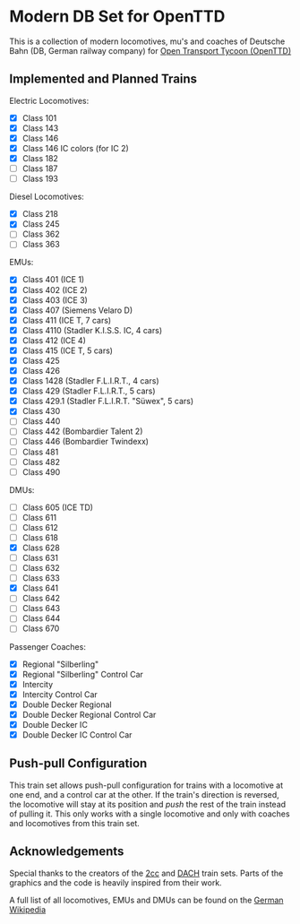 # Modern DB Set for OpenTTD

This is a collection of modern locomotives, mu's and coaches of Deutsche Bahn (DB, German railway company) for [Open Transport Tycoon (OpenTTD)](https://www.openttd.org/)

## Implemented and Planned Trains

Electric Locomotives:

* [x] Class 101
* [x] Class 143
* [x] Class 146
* [x] Class 146 IC colors (for IC 2)
* [x] Class 182
* [ ] Class 187
* [ ] Class 193

Diesel Locomotives:

* [x] Class 218
* [x] Class 245
* [ ] Class 362
* [ ] Class 363

EMUs:

* [x] Class 401 (ICE 1)
* [x] Class 402 (ICE 2)
* [x] Class 403 (ICE 3)
* [x] Class 407 (Siemens Velaro D)
* [x] Class 411 (ICE T, 7 cars)
* [X] Class 4110 (Stadler K.I.S.S. IC, 4 cars)
* [x] Class 412 (ICE 4)
* [x] Class 415 (ICE T, 5 cars)
* [x] Class 425
* [x] Class 426
* [x] Class 1428 (Stadler F.L.I.R.T., 4 cars) 
* [x] Class 429 (Stadler F.L.I.R.T., 5 cars)
* [x] Class 429.1 (Stadler F.L.I.R.T. "Süwex", 5 cars)
* [x] Class 430
* [ ] Class 440
* [ ] Class 442 (Bombardier Talent 2)
* [ ] Class 446 (Bombardier Twindexx)
* [ ] Class 481
* [ ] Class 482
* [ ] Class 490

DMUs:

* [ ] Class 605 (ICE TD)
* [ ] Class 611
* [ ] Class 612
* [ ] Class 618
* [x] Class 628
* [ ] Class 631
* [ ] Class 632
* [ ] Class 633
* [x] Class 641
* [ ] Class 642
* [ ] Class 643
* [ ] Class 644
* [ ] Class 670

Passenger Coaches:

* [x] Regional "Silberling"
* [x] Regional "Silberling" Control Car
* [x] Intercity
* [x] Intercity Control Car
* [x] Double Decker Regional
* [x] Double Decker Regional Control Car
* [x] Double Decker IC
* [x] Double Decker IC Control Car

## Push-pull Configuration

This train set allows push-pull configuration for trains with a locomotive at one end, and a control car at the other. If the train's direction is reversed, the locomotive will stay at its position and *push* the rest of the train instead of pulling it. This only works with a single locomotive and only with coaches and locomotives from this train set.

## Acknowledgements

Special thanks to the creators of the [2cc](https://wiki.openttd.org/2cc_TrainSet) and [DACH](https://www.tt-forums.net/viewtopic.php?t=56666) train sets. Parts of the graphics and the code is heavily inspired from their work.

A full list of all locomotives, EMUs and DMUs can be found on the [German Wikipedia](https://de.wikipedia.org/wiki/Liste_der_Lokomotiv-_und_Triebwagenbaureihen_der_Deutschen_Bahn)
